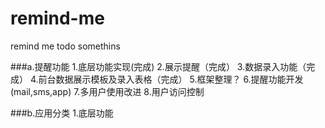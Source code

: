 # remind-me


remind me todo somethins


###a.提醒功能
	1.底层功能实现(完成)
	2.展示提醒（完成）
	3.数据录入功能（完成）
	4.前台数据展示模板及录入表格（完成）
	5.框架整理？
	6.提醒功能开发(mail,sms,app)
	7.多用户使用改进
	8.用户访问控制

	
###b.应用分类
	1.底层功能
